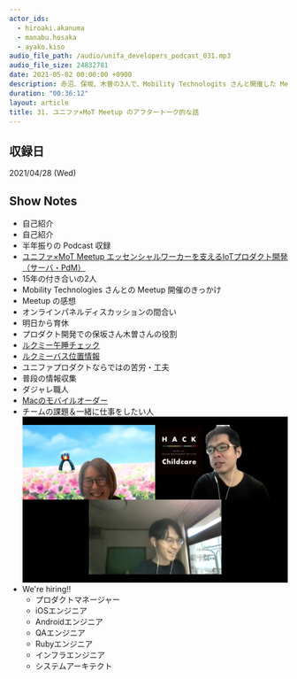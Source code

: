```yaml
---
actor_ids:
  - hiroaki.akanuma
  - manabu.hosaka
  - ayako.kiso
audio_file_path: /audio/unifa_developers_podcast_031.mp3
audio_file_size: 24832781
date: 2021-05-02 00:00:00 +0900
description: 赤沼、保坂、木曽の3人で、Mobility Technologits さんと開催した Meetup やユニファのプロダクト開発について話しました。
duration: "00:36:12"
layout: article
title: 31. ユニファ×MoT Meetup のアフタートーク的な話
---
```


## 収録日

2021/04/28 (Wed)

## Show Notes

- 自己紹介
- 自己紹介
- 半年振りの Podcast 収録
- [ユニファ×MoT Meetup エッセンシャルワーカーを支えるIoTプロダクト開発（サーバ・PdM）](https://unifa.connpass.com/event/209167/)
- 15年の付き合いの2人
- Mobility Technologies さんとの Meetup 開催のきっかけ
- Meetup の感想
- オンラインパネルディスカッションの間合い
- 明日から育休
- プロダクト開発での保坂さん木曽さんの役割
- [ルクミー午睡チェック](https://lookmee.jp/gosui/)
- [ルクミーバス位置情報](https://lookmee.jp/bus/)
- ユニファプロダクトならではの苦労・工夫
- 普段の情報収集
- ダジャレ職人
- [Macのモバイルオーダー](https://www.mcdonalds.co.jp/shop/mobileorder/)
- チームの課題＆一緒に仕事をしたい人
![members](/images/snapshots/31/members.png)
- We're hiring!!
  - プロダクトマネージャー
  - iOSエンジニア
  - Androidエンジニア
  - QAエンジニア
  - Rubyエンジニア
  - インフラエンジニア 
  - システムアーキテクト